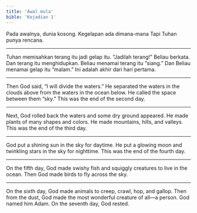 ```yaml
---
title: 'Awal mula'
bible: 'Kejadian 1'
---
```


Pada awalnya, dunia kosong.
Kegelapan ada dimana-mana
Tapi Tuhan punya rencana.

---

Tuhan memisahkan terang itu jadi gelap itu.
“Jadilah terang!” Beliau berkata.
Dan terang itu menghidupkan.
Beliau menamai terang itu “siang.”
Dan Beliau menamai gelap itu “malam.”
Ini adalah akhir dari hari pertama.

---

Then God said, “I will divide the waters.”
He separated the waters in the clouds
above from the waters in the ocean below.
He called the space between them “sky.”
This was the end of the second day.

---

Next, God rolled back the waters
and some dry ground appeared.
He made plants of many shapes and colors.
He made mountains, hills, and valleys.
This was the end of the third day.

---

God put a shining sun in
the sky for daytime.
He put a glowing moon and twinkling
stars in the sky for nighttime.
This was the end of the fourth day.

---

On the fifth day,
God made swishy fish and
squiggly creatures to live in the ocean.
Then God made birds
to fly across the sky.

---

On the sixth day, God made animals
to creep, crawl, hop, and gallop.
Then from the dust, God made the most
wonderful creature of all—a person.
God named him Adam.
On the seventh day, God rested.

